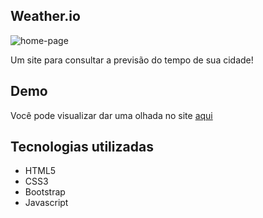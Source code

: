 ## Weather.io

![home-page](https://raw.github.com/carloseduardofdelima/weather-site/master/homepage.gif)

Um site para consultar a previsão do tempo de sua cidade!


## Demo
Você pode visualizar dar uma olhada no site [aqui](https://wheatershow.netlify.app/)


## Tecnologias utilizadas

* HTML5
* CSS3
* Bootstrap
* Javascript